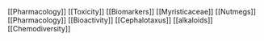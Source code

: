 [[Pharmacology]]
[[Toxicity]]
[[Biomarkers]]
[[Myristicaceae]]
[[Nutmegs]]
[[Pharmacology]]
[[Bioactivity]]
[[Cephalotaxus]]
[[alkaloids]]
[[Chemodiversity]]
